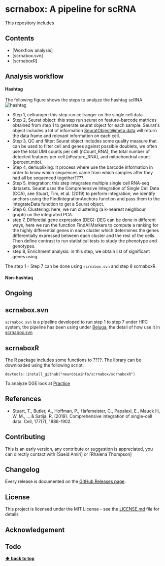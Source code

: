# scrnabox: A pipeline for scRNA 
This repository includes

## Contents
- [Workflow analysis]
- [scrnabox.svn]
- [scrnaboxR]


## Analysis workflow
#### Hashtag
The following figure shows the steps to analyze the hashtag scRNA
![hashtag](https://raw.githubusercontent.com/neurobioinfo/scrnabox/main/hashtag.png)

- Step 1, cellranger:  this step run cellranger  on the single cell data. 
- Step 2, Seurat object: this step run seurat on feature-barcode matrices obtained from step 1 to generate seurat object for each sample.  Seurat's object includes a lot of information 
SeuratObject@meta.data will return the data frame and relevant information on each cell. 
- Step 3, QC and filter:  Seurat object includes some quality measure that can be used to filter cell and genes against possible doublets, we often use the total UMI counts per cell (nCount_RNA), the total number of detected features per cell (nFeature_RNA), and  mitochondrial count (percent.mito). 
- Step 4, demuplixing: It process where use the barcode information in order to know which sequences came from which samples after they had all be sequenced together????.
- Step 5, integration: this step integrates multiple single cell RNA-seq datasets.  Seurat uses the Comprehensive Integration of Single Cell Data (CCA), see Stuart, Tim, et al. (2019) to perform integration; we identify anchors using the FindIntegrationAnchors function and pass them to the IntegrateData function to get a Seurat object.
- Step 6, Clustering: here, we run clustering (a k-nearest neighbour graph) on the integrated PCA. 
- step 7,  Differetial gene expression (DEG):  DEG can be done in different ways, here we  run the function FindAllMarkers to compute a ranking for the highly differential genes in each cluster which determines the genes differentially expressed between each cluster and the rest of the cells. Then define contrast to run statistical tests to study the phenotype and genotypes. 
- step 8, Enrichment analysis: in this step, we obtain list of significant genes using .  


The step 1 - Step 7 can be done using `scrnabox.svn`  and step 8 scrnaboxR. 

#### Non-hashtaq
Ongoing 
-----------
## scrnabox.svn
`scrnabox.svn` is a pipeline developed to run step 1 to step 7 under HPC system, the pipeline has been using under [Beluga](https://docs.alliancecan.ca/wiki/B%C3%A9luga), the detail of how use it in [scrnabox.svn](https://github.com/neurobioinfo/scrnabox/tree/main/scrnabox.svn)

## scrnaboxR
The R package includes some functions to ????. The library can be downloaded using the following script. 
```
devtools::install_github("neurobioinfo/scrnabox/scrnaboxR")
```

To analyze DGE look at [Practice](https://github.com/neurobioinfo/scrnabox/blob/main/scrnaboxrmd/practice.md)


## References
- Stuart, T., Butler, A., Hoffman, P., Hafemeister, C., Papalexi, E., Mauck III, W. M., ... & Satija, R. (2019). Comprehensive integration of single-cell data. Cell, 177(7), 1888-1902.

## Contributing
This is an early version, any contribute or suggestion is appreciated, you can directly contact with [Saeid Amiri] or [Rhalena Thompson] 
## Changelog
Every release is documented on the [GitHub Releases page](https://github.com/neurobioinfo/scrnabox/releases).
## License
This project is licensed under the MIT License - see the [LICENSE.md](https://github.com/neurobioinfo/scrnabox/blob/main/LICENSE) file for details
## Acknowledgement
## Todo

**[⬆ back to top](#contents)**
